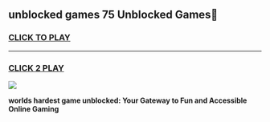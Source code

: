 
## unblocked games 75 Unblocked Games👋
<h3>
<a href="https://premium.freeplayer.one?title=unblocked_games_75&ref=16F">CLICK TO PLAY</a></h3>
<hr>

<h3>
<a href="https://premium.freeplayer.one?title=unblocked_games_75&ref=16F">CLICK 2 PLAY</a>
  
</h3>

<a href="https://premium.freeplayer.one?title=unblocked_games_75&ref=16F/"><img src="https://clearcache.store/games.png"></a>


**worlds hardest game unblocked: Your Gateway to Fun and Accessible Online Gaming**
